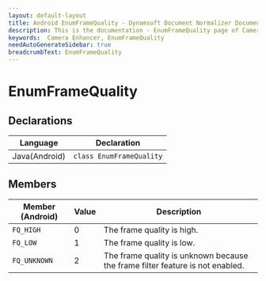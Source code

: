 ```yaml
---
layout: default-layout
title: Android EnumFrameQuality - Dynamsoft Document Normalizer Documents
description: This is the documentation - EnumFrameQuality page of CameraEnhancer library.
keywords:  Camera Enhancer, EnumFrameQuality
needAutoGenerateSidebar: true
breadcrumbText: EnumFrameQuality
---
```


# EnumFrameQuality

## Declarations

| Language | Declaration |
|----------|-------------|
| Java(Android) | `class EnumFrameQuality` |

## Members

| Member (Android) | Value | Description |
| ---------------- | ----- | ----------- |
| `FQ_HIGH` | 0 | The frame quality is high. |
| `FQ_LOW` | 1 | The frame quality is low. |
| `FQ_UNKNOWN` | 2 | The frame quality is unknown because the frame filter feature is not enabled. |
